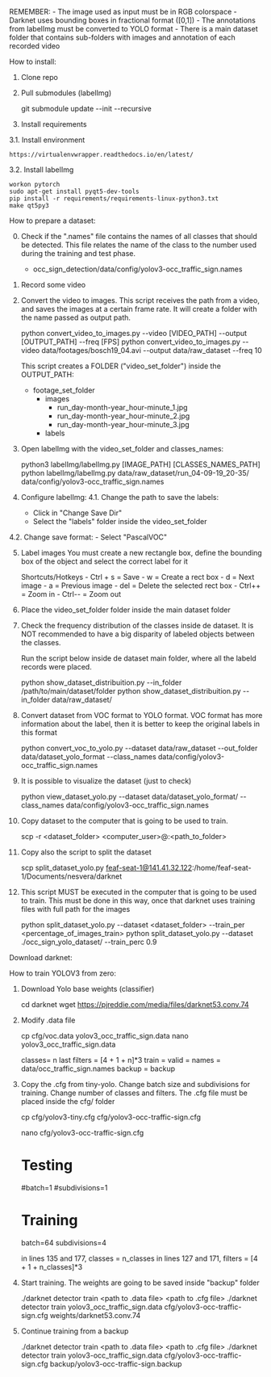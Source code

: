 REMEMBER:
    - The image used as input must be in RGB colorspace
    - Darknet uses bounding boxes in fractional format ([0,1]) 
    - The annotations from labelImg must be converted to YOLO format
    - There is a main dataset folder that contains sub-folders with images and annotation of each recorded video

How to install:

1. Clone repo

2. Pull submodules (labelImg)

    git submodule update --init --recursive

3. Install requirements

3.1. Install environment

    https://virtualenvwrapper.readthedocs.io/en/latest/

3.2. Install labelImg

    workon pytorch
    sudo apt-get install pyqt5-dev-tools
    pip install -r requirements/requirements-linux-python3.txt
    make qt5py3

How to prepare a dataset:

0. Check if the ".names" file contains the names of all classes that should be detected. This file relates the 
name of the class to the number used during the training and test phase.
    - occ_sign_detection/data/config/yolov3-occ_traffic_sign.names

1. Record some video

2. Convert the video to images. This script receives the path from a video, and saves the images at a certain
frame rate. It will create a folder with the name passed as output path.

    python convert_video_to_images.py --video [VIDEO_PATH] --output [OUTPUT_PATH] --freq [FPS]
    python convert_video_to_images.py --video data/footages/bosch19_04.avi --output data/raw_dataset --freq 10


    This script creates a FOLDER ("video_set_folder") inside the OUTPUT_PATH:
    - footage_set_folder
        - images
            - run_day-month-year_hour-minute_1.jpg
            - run_day-month-year_hour-minute_2.jpg
            - run_day-month-year_hour-minute_3.jpg
        - labels

3. Open labelImg with the video_set_folder and classes_names:
    
    python3 labelImg/labelImg.py [IMAGE_PATH] [CLASSES_NAMES_PATH]
    python labelImg/labelImg.py data/raw_dataset/run_04-09-19_20-35/ data/config/yolov3-occ_traffic_sign.names

4. Configure labelImg:
4.1. Change the path to save the labels:
    - Click in "Change Save Dir"
    - Select the "labels" folder inside the video_set_folder

4.2. Change save format:
    - Select "PascalVOC"

5. Label images
    You must create a new rectangle box, define the bounding box of the object and select the correct label for it

    Shortcuts/Hotkeys
        - Ctrl + s      = Save
        - w             = Create a rect box
        - d             = Next image
        - a             = Previous image
        - del           = Delete the selected rect box
        - Ctrl++        = Zoom in
        - Ctrl--        = Zoom out

6. Place the video_set_folder folder inside the main dataset folder

8. Check the frequency distribution of the classes inside de dataset. It is NOT recommended to have a big disparity
   of labeled objects between the classes. 

   Run the script below inside de dataset main folder, where all the labeld records were placed.

   python show_dataset_distribuition.py --in_folder /path/to/main/dataset/folder
   python show_dataset_distribuition.py --in_folder data/raw_dataset/

9. Convert dataset from VOC format to YOLO format.
    VOC format has more information about the label, then it is better to keep the original labels in this format

    python convert_voc_to_yolo.py --dataset data/raw_dataset --out_folder data/dataset_yolo_format --class_names data/config/yolov3-occ_traffic_sign.names

10. It is possible to visualize the dataset (just to check)

    python view_dataset_yolo.py --dataset data/dataset_yolo_format/ --class_names data/config/yolov3-occ_traffic_sign.names 

11. Copy dataset to the computer that is going to be used to train.
    
    scp -r <dataset_folder> <computer_user>@<ip>:<path_to_folder>

12. Copy also the script to split the dataset

    scp split_dataset_yolo.py feaf-seat-1@141.41.32.122:/home/feaf-seat-1/Documents/nesvera/darknet

13. This script MUST be executed in the computer that is going to be used to train.
    This must be done in this way, once that darknet uses training files with full path for the images

    python split_dataset_yolo.py --dataset <dataset_folder> --train_per <percentage_of_images_train>
    python split_dataset_yolo.py --dataset ./occ_sign_yolo_dataset/ --train_perc 0.9


Download darknet:

How to train YOLOV3 from zero:

1. Download Yolo base weights (classifier)

    cd darknet
    wget https://pjreddie.com/media/files/darknet53.conv.74

2. Modify .data file

    cp cfg/voc.data yolov3_occ_traffic_sign.data
    nano yolov3_occ_traffic_sign.data
  
    classes= n
    last filters = [4 + 1 + n]*3
    train  = <path-to-train-dataset>
    valid  = <path-to-validation-dataset>
    names = data/occ_traffic_sign.names
    backup = backup

3. Copy the .cfg from tiny-yolo. Change batch size and subdivisions for training.
   Change number of classes and filters. The .cfg file must be placed inside the cfg/ folder

    cp cfg/yolov3-tiny.cfg cfg/yolov3-occ-traffic-sign.cfg

    nano cfg/yolov3-occ-traffic-sign.cfg

    # Testing
    #batch=1
    #subdivisions=1
    # Training
    batch=64
    subdivisions=4

    in lines 135 and 177, classes = n_classes
    in lines 127 and 171, filters = [4 + 1 + n_classes]*3
    
4. Start training. The weights are going to be saved inside "backup" folder
    
    ./darknet detector train <path to .data file> <path to .cfg file> <path to base weights>
    ./darknet detector train yolov3_occ_traffic_sign.data cfg/yolov3-occ-traffic-sign.cfg weights/darknet53.conv.74 

5. Continue training from a backup

    ./darknet detector train <path to .data file> <path to .cfg file> <path to trained weight>
    ./darknet detector train yolov3-occ_traffic_sign.data cfg/yolov3-occ-traffic-sign.cfg backup/yolov3-occ-traffic-sign.backup 
